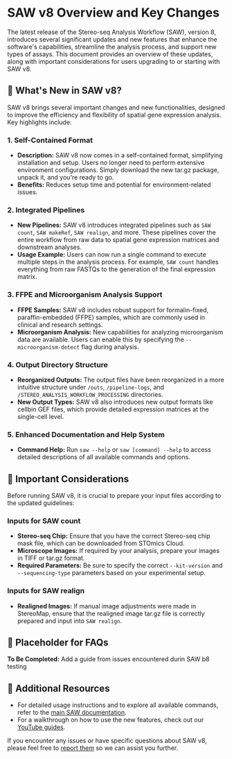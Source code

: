 # SAW v8 Overview and Key Changes

The latest release of the Stereo-seq Analysis Workflow (SAW), version 8, introduces several significant updates and new features that enhance the software's capabilities, streamline the analysis process, and support new types of assays. This document provides an overview of these updates, along with important considerations for users upgrading to or starting with SAW v8.

## 🎉 What's New in SAW v8?

SAW v8 brings several important changes and new functionalities, designed to improve the efficiency and flexibility of spatial gene expression analysis. Key highlights include:

### 1. Self-Contained Format
- **Description:** SAW v8 now comes in a self-contained format, simplifying installation and setup. Users no longer need to perform extensive environment configurations. Simply download the new tar.gz package, unpack it, and you're ready to go.
- **Benefits:** Reduces setup time and potential for environment-related issues.

### 2. Integrated Pipelines
- **New Pipelines:** SAW v8 introduces integrated pipelines such as `SAW count`, `SAW makeRef`, `SAW realign`, and more. These pipelines cover the entire workflow from raw data to spatial gene expression matrices and downstream analyses.
- **Usage Example:** Users can now run a single command to execute multiple steps in the analysis process. For example, `SAW count` handles everything from raw FASTQs to the generation of the final expression matrix.

### 3. FFPE and Microorganism Analysis Support
- **FFPE Samples:** SAW v8 includes robust support for formalin-fixed, paraffin-embedded (FFPE) samples, which are commonly used in clinical and research settings.
- **Microorganism Analysis:** New capabilities for analyzing microorganism data are available. Users can enable this by specifying the `--microorganism-detect` flag during analysis.

### 4. Output Directory Structure
- **Reorganized Outputs:** The output files have been reorganized in a more intuitive structure under `/outs`, `/pipeline-logs`, and `/STEREO_ANALYSIS_WORKFLOW_PROCESSING` directories.
- **New Output Types:** SAW v8 also introduces new output formats like cellbin GEF files, which provide detailed expression matrices at the single-cell level.

### 5. Enhanced Documentation and Help System
- **Command Help:** Run `saw --help` or `saw [command] --help` to access detailed descriptions of all available commands and options.

## 📂 Important Considerations

Before running SAW v8, it is crucial to prepare your input files according to the updated guidelines:

### Inputs for SAW count
- **Stereo-seq Chip:** Ensure that you have the correct Stereo-seq chip mask file, which can be downloaded from STOmics Cloud.
- **Microscope Images:** If required by your analysis, prepare your images in TIFF or tar.gz format.
- **Required Parameters:** Be sure to specify the correct `--kit-version` and `--sequencing-type` parameters based on your experimental setup.

### Inputs for SAW realign
- **Realigned Images:** If manual image adjustments were made in StereoMap, ensure that the realigned image tar.gz file is correctly prepared and input into `SAW realign`.

## 📖 Placeholder for FAQs

**To Be Completed:** Add a guide from issues encountered durin SAW b8 testing

## 📝 Additional Resources
- For detailed usage instructions and to explore all available commands, refer to the [main SAW documentation](https://github.com/STOmics/SAW).
- For a walkthrough on how to use the new features, check out our [YouTube guides](./media/youtube_guides.md).

If you encounter any issues or have specific questions about SAW v8, please feel free to [report them](https://github.com/STOmicsUS/STOmics_trouble-shooting/issues/new/choose) so we can assist you further.
